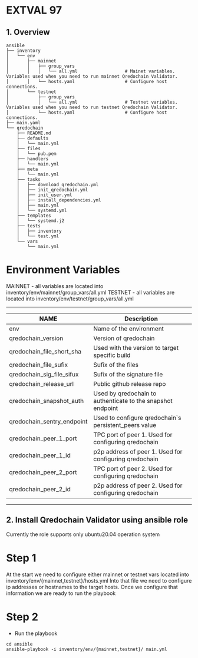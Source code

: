 # EXTVAL 97

## 1. Overview

```
ansible
├── inventory
│   └── env
│       ├── mainnet
│       │   ├── group_vars
│       │   │   └── all.yml                  # Mainet variables. Variables used when you need to run mainnet Qredochain Validator.
│       │   └── hosts.yaml                   # Configure host connections. 
│       └── testnet
│           ├── group_vars
│           │   └── all.yml                  # Testnet variables. Variables used when you need to run testnet Qredochain Validator.
│           └── hosts.yaml                   # Configure host connections. 
├── main.yaml
└── qredochain
    ├── README.md
    ├── defaults
    │   └── main.yml
    ├── files
    │   └── pub.pem
    ├── handlers
    │   └── main.yml
    ├── meta
    │   └── main.yml
    ├── tasks
    │   ├── download_qredochain.yml
    │   ├── init_qredochain.yml
    │   ├── init_user.yml
    │   ├── install_dependencies.yml
    │   ├── main.yml
    │   └── systemd.yml
    ├── templates
    │   └── systemd.j2
    ├── tests
    │   ├── inventory
    │   └── test.yml
    └── vars
        └── main.yml
```

# Environment Variables

MAINNET  - all variables are located into inventory/env/mainnet/group_vars/all.yml
TESTNET  - all variables are located into inventory/env/testnet/group_vars/all.yml

--------------------------------------------------------------------------------------------
|           NAME            |     Description                                               |
|---------------------------|---------------------------------------------------------------|
| env                       |    Name of the environment                                    |
| qredochain_version        |    Version of qredochain                                      |
| qredochain_file_short_sha |    Used with the version to target specific build             |
| qredochain_file_sufix     |    Sufix of the files                                         |
| qredochain_sig_file_sifux |    Sufix of the signature file                                |
| qredochain_release_url    |    Public github release repo                                 |
| qredochain_snapshot_auth  |    Used by qredochain to authenticate to the snapshot endpoint|
| qredochain_sentry_endpoint|    Used to configure qredochain`s persistent_peers value      |
| qredochain_peer_1_port    |    TPC port of peer 1. Used for configuring qredochain        |
| qredochain_peer_1_id      |    p2p address of peer 1. Used for configuring qredochain     |
| qredochain_peer_2_port    |    TPC port of peer 2. Used for configuring qredochain        |
| qredochain_peer_2_id      |    p2p address of peer 2. Used for configuring qredochain     | 
--------------------------------------------------------------------------------------------

## 2. Install Qredochain Validator using ansible role

Currently the role supports only ubuntu20.04 operation system

# Step 1 

At the start we need to configure either mainnet or testnet vars located into inventory/env/{mainnet,testnet}/hosts.yml
Into that file we need to configure ip addresses or hostnames to the target hosts. Once we configure that information we are ready to run the playbook

# Step 2 

* Run the playbook

```
cd ansible
ansible-playbook -i inventory/env/{mainnet,testnet}/ main.yml
```
